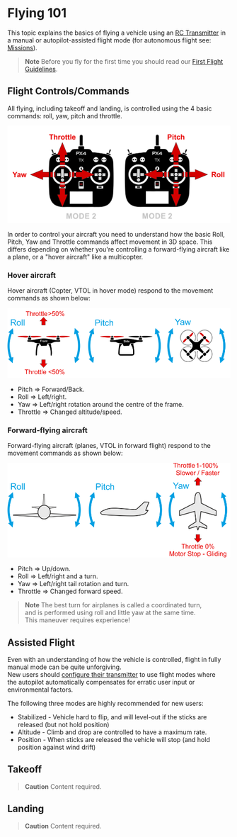 # Flying 101

This topic explains the basics of flying a vehicle using an [RC Transmitter](../getting_started/rc_transmitter_receiver.md) in a manual or autopilot-assisted flight mode \(for autonomous flight see: [Missions](../flying/missions.md)\).

> **Note** Before you fly for the first time you should read our [First Flight Guidelines](../flying/first_flight_guidelines.md).

## Flight Controls/Commands

All flying, including takeoff and landing, is controlled using the 4 basic commands: roll, yaw, pitch and throttle.

![RC Basic Commands](../../images/rc_basic_commands.png)

In order to control your aircraft you need to understand how the basic Roll, Pitch, Yaw and Throttle commands affect movement in 3D space. This differs depending on whether you're controlling a forward-flying aircraft like a plane, or a "hover aircraft" like a multicopter.

### Hover aircraft

Hover aircraft \(Copter, VTOL in hover mode\) respond to the movement commands as shown below:

![Basic Movements Multicopter](../../images/basic_movements_multicopter.png)

* Pitch =&gt; Forward/Back.
* Roll =&gt; Left/right.
* Yaw =&gt; Left/right rotation around the centre of the frame.
* Throttle =&gt; Changed altitude/speed.

### Forward-flying aircraft

Forward-flying aircraft \(planes, VTOL in forward flight\) respond to the movement commands as shown below:

![Basic Movements Forward](../../images/basic_movements_forward.png)

* Pitch =&gt; Up/down.
* Roll =&gt; Left/right and a turn.
* Yaw =&gt; Left/right tail rotation and turn.
* Throttle =&gt; Changed forward speed.

> **Note** The best turn for airplanes is called a coordinated turn,  
>   and is performed using roll and little yaw at the same time.  
>   This maneuver requires experience!

## Assisted Flight

Even with an understanding of how the vehicle is controlled, flight in fully manual mode can be quite unforgiving.  
New users should [configure their transmitter](../config/flight_mode_configuration.md) to use flight modes where  
the autopilot automatically compensates for erratic user input or environmental factors.

The following three modes are highly recommended for new users:

* Stabilized - Vehicle hard to flip, and will level-out if the sticks are released \(but not hold position\)
* Altitude - Climb and drop are controlled to have a maximum rate.
* Position - When sticks are released the vehicle will stop \(and hold position against wind drift\)

## Takeoff

> **Caution** Content required.

## Landing

> **Caution** Content required.



